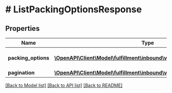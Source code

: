 # # ListPackingOptionsResponse

## Properties

Name | Type | Description | Notes
------------ | ------------- | ------------- | -------------
**packing_options** | [**\OpenAPI\Client\Model\fulfillment\inbound\v2024_03_20\PackingOption[]**](PackingOption.md) | List of packing options. |
**pagination** | [**\OpenAPI\Client\Model\fulfillment\inbound\v2024_03_20\Pagination**](Pagination.md) |  | [optional]

[[Back to Model list]](../../README.md#models) [[Back to API list]](../../README.md#endpoints) [[Back to README]](../../README.md)
